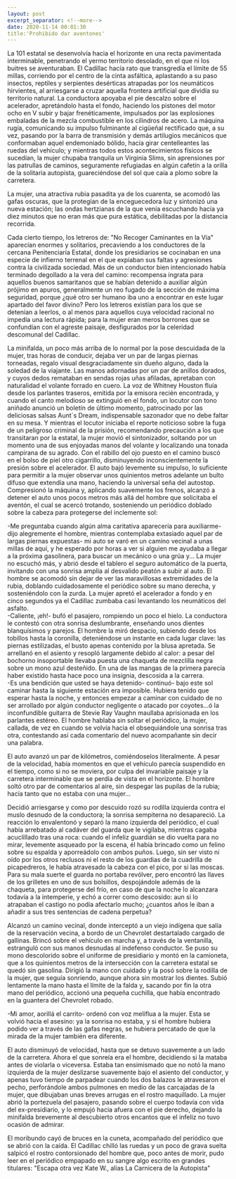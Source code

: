 ```yaml
---
layout: post
excerpt_separator: <!--more-->
date: 2020-11-14 00:01:30
title:'Prohibido dar aventones'
---
```

   La 101 estatal se desenvolvía hacia el horizonte en una recta
   pavimentada interminable, penetrando el yermo territorio desolado, en
   el que ni los buitres se aventuraban. El Cadillac hacía rato que
   transgredía el límite de 55 millas, corriendo por el centro de la cinta
   asfáltica, aplastando a su paso insectos, reptiles y serpientes
   desérticas atrapadas por los neumáticos hirvientes, al arriesgarse a
   cruzar aquella frontera artificial que dividía su territorio natural.
   La conductora apoyaba el pie descalzo sobre el acelerador, apretándolo
   hasta el fondo, haciendo los pistones del motor ocho en V subir y bajar
   frenéticamente, impulsados por las explosiones embaladas de la mezcla
   combustible en los cilindros de acero. La máquina rugía, comunicando su
   impulso fulminante al cigüeñal rectificado que, a su vez, pasando por
   la barra de transmisión y demás artilugios mecánicos que conformaban
   aquel endemoniado bólido, hacía girar centelleantes las ruedas del
   vehículo; y mientras todos estos acontecimientos físicos se sucedían,
   la mujer chupaba tranquila un Virginia Slims, sin aprensiones por las
   patrullas de caminos, seguramente refugiadas en algún cafetín a la
   orilla de la solitaria autopista, guareciéndose del sol que caía a
   plomo sobre la carretera.
   <!--more-->
   La mujer, una atractiva rubia pasadita ya de los cuarenta, se acomodó
   las gafas oscuras, que la protegían de la enceguecedora luz y sintonizó
   una nueva estación; las ondas hertzianas de la que venía escuchando
   hacía ya diez minutos que no eran más que pura estática, debilitadas
   por la distancia recorrida.
   
   Cada cierto tiempo, los letreros de: "No Recoger Caminantes en la Vía"
   aparecían enormes y solitarios, precaviendo a los conductores de la
   cercana Penitenciaría Estatal, donde los presidiarios se cocinaban en
   una especie de infierno terrenal en el que expiaban sus faltas y
   agresiones contra la civilizada sociedad. Más de un conductor bien
   intencionado había terminado degollado a la vera del camino: recompensa
   ingrata para aquellos buenos samaritanos que se habían detenido a
   auxiliar algún prójimo en apuros, generalmente un reo fugado de la
   sección de máxima seguridad, porque ¿qué otro ser humano iba uno a
   encontrar en este lugar apartado del favor divino? Pero los letreros
   existían para los que se detenían a leerlos, o al menos para aquellos
   cuya velocidad racional no impedía una lectura rápida; para la mujer
   eran meros borrones que se confundían con el agreste paisaje,
   desfigurados por la celeridad descomunal del Cadillac.
   
   La minifalda, un poco más arriba de lo normal por la pose descuidada de
   la mujer, tras horas de conducir, dejaba ver un par de largas piernas
   torneadas, regalo visual desgraciadamente sin dueño alguno, dada la
   soledad de la viajante. Las manos adornadas por un par de anillos
   dorados, y cuyos dedos remataban en sendas rojas uñas afiladas,
   apretaban con naturalidad el volante forrado en cuero. La voz de
   Whitney Houston fluía desde los parlantes traseros, emitida por la
   emisora recién encontrada, y cuando el canto melodioso se extinguió en
   el fondo, un locutor con tono aniñado anunció un boletín de último
   momento, patrocinado por las deliciosas salsas Aunt´s Dream,
   indispensable sazonador que no debe faltar en su mesa. Y mientras el
   locutor iniciaba el reporte noticioso sobre la fuga de un peligroso
   criminal de la prisión, recomendando precaución a los que transitaran
   por la estatal, la mujer movió el sintonizador, soltando por un momento
   una de sus enjoyadas manos del volante y localizando una tonada
   campirana de su agrado. Con el rabillo del ojo puesto en el camino
   buscó en el bolso de piel otro cigarrillo, disminuyendo
   inconscientemente la presión sobre el acelerador. El auto bajó
   levemente su impulso, lo suficiente para permitir a la mujer observar
   unos quinientos metros adelante un bulto difuso que extendía una mano,
   haciendo la universal seña del autostop. Compresionó la máquina y,
   aplicando suavemente los frenos, alcanzó a detener el auto unos pocos
   metros más allá del hombre que solicitaba el aventón, el cual se acercó
   trotando, sosteniendo un periódico doblado sobre la cabeza para
   protegerse del inclemente sol:
   
   -Me preguntaba cuando algún alma caritativa aparecería para auxiliarme-
   dijo alegremente el hombre, mientras contemplaba extasiado aquel par de
   largas piernas expuestas- mi auto se varó en un camino vecinal a unas
   millas de aquí, y he esperado por horas a ver si alguien me ayudaba a
   llegar a la próxima gasolinera, para buscar un mecánico o una grúa y...
   La mujer no escuchó más, y abrió desde el tablero el seguro automático
   de la puerta, invitando con una sonrisa amplia al desvalido peatón a
   subir al auto. El hombre se acomodó sin dejar de ver las maravillosas
   extremidades de la rubia, doblando cuidadosamente el periódico sobre su
   mano derecha, y sosteniéndolo con la zurda. La mujer apretó el
   acelerador a fondo y en cinco segundos ya el Cadillac zumbaba casi
   levantando los neumáticos del asfalto.  
   -Caliente, ¡eh!- bufó el pasajero, rompiendo un poco el hielo. La
   conductora le contestó con otra sonrisa deslumbrante, enseñando unos
   dientes blanquísimos y parejos. El hombre la miró despacio, subiendo
   desde los tobillos hasta la coronilla, deteniéndose un instante en cada
   lugar clave: las piernas estilizadas, el busto apenas contenido por la
   blusa apretada. Se arrellanó en el asiento y resopló largamente debido
   al calor: a pesar del bochorno insoportable llevaba puesta una chaqueta
   de mezclilla negra sobre un mono azul desteñido. En una de las mangas
   de la primera parecía haber existido hasta hace poco una insignia,
   descosida a la carrera.  
   -Es una bendición que usted se haya detenido- continuó- bajo este sol
   caminar hasta la siguiente estación era imposible. Hubiera tenido que
   esperar hasta la noche, y entonces empezar a caminar con cuidado de no
   ser arrollado por algún conductor negligente o atacado por coyotes...ó
   la inconfundible guitarra de Stevie Ray Vaughn maullaba aprisionada en
   los parlantes estéreo. El hombre hablaba sin soltar el periódico, la
   mujer, callada, de vez en cuando se volvía hacia el obsequiándole una
   sonrisa tras otra, contestando así cada comentario del nuevo
   acompañante sin decir una palabra.
   
   El auto avanzó un par de kilómetros, comiéndoselos literalmente. A
   pesar de la velocidad, había momentos en que el vehículo parecía
   suspendido en el tiempo, como si no se moviera, por culpa del
   invariable paisaje y la carretera interminable que se perdía de vista
   en el horizonte. El hombre soltó otro par de comentarios al aire, sin
   despegar las pupilas de la rubia; hacía tanto que no estaba con una
   mujer... 
   
   Decidió arriesgarse y como por descuido rozó su rodilla
   izquierda contra el muslo desnudo de la conductora; la sonrisa
   sempiterna no desapareció. La reacción lo envalentonó y separó la mano
   izquierda del periódico, el cual había arrebatado al cadáver del guarda
   que le vigilaba, mientras cagaba acuclillado tras una roca: cuando el
   infeliz guardián se dio vuelta para no mirar, levemente asqueado por la
   escena, él había brincado como un felino sobre su espalda y aporreádolo
   con ambos puños. Luego, sin ser visto ni oído por los otros reclusos ni
   el resto de los guardias de la cuadrilla de picapedreros, le había
   atravesado la cabeza con el pico, por si las moscas. Para su mala
   suerte el guarda no portaba revólver, pero encontró las llaves de los
   grilletes en uno de sus bolsillos, despojándole además de la chaqueta,
   para protegerse del frío, en caso de que la noche lo alcanzara todavía
   a la intemperie, y echó a correr como descosido: aun si lo atrapaban el
   castigo no podía afectarlo mucho; ¿cuantos años le iban a añadir a sus
   tres sentencias de cadena perpetua? 
   
   Alcanzó un camino vecinal, donde
   interceptó a un viejo indígena que salía de la reservación vecina, a
   bordo de un Chevrolet destartalado cargado de gallinas. Brincó sobre el
   vehículo en marcha y, a través de la ventanilla, estranguló con sus
   manos desnudas al indefenso conductor. Se puso su mono descolorido
   sobre el uniforme de presidiario y montó en la camioneta, que a los
   quinientos metros de la intersección con la carretera estatal se quedó
   sin gasolina. Dirigió la mano con cuidado y la posó sobre la rodilla de
   la mujer, que seguía sonriendo, aunque ahora sin mostrar los dientes.
   Subió lentamente la mano hasta el límite de la falda y, sacando por fin
   la otra mano del periódico, accionó una pequeña cuchilla, que había
   encontrado en la guantera del Chevrolet robado.
   
   -Mi amor, aorillá el carrito- ordenó con voz meliflua a la mujer. Esta
   se volvió hacia el asesino: ya la sonrisa no estaba, y si el hombre
   hubiera podido ver a través de las gafas negras, se hubiera percatado
   de que la mirada de la mujer también era diferente.
   
   El auto disminuyó de velocidad, hasta que se detuvo suavemente a un
   lado de la carretera. Ahora el que sonreía era el hombre, decidiendo si
   la mataba antes de violarla o viceversa. Estaba tan ensimismado que no
   notó la mano izquierda de la mujer deslizarse suavemente bajo el
   asiento del conductor, y apenas tuvo tiempo de parpadear cuando los dos
   balazos le atravesaron el pecho, perforándole ambos pulmones en medio
   de las carcajadas de la mujer, que dibujaban unas breves arrugas en el
   rostro maquillado. La mujer abrió la portezuela del pasajero, pasando
   sobre el cuerpo todavía con vida del ex-presidiario, y lo empujó hacia
   afuera con el pie derecho, dejando la minifalda brevemente al
   descubierto otros encantos que el infeliz no tuvo ocasión de admirar.
   
   El moribundo cayó de bruces en la cuneta, acompañado del periódico que
   se abrió con la caída. El Cadillac chilló las ruedas y un poco de grava
   suelta salpicó el rostro contorsionado del hombre que, poco antes de
   morir, pudo leer en el periódico empapado en su sangre algo escrito en
   grandes titulares: "Escapa otra vez Kate W., alias La Carnicera de la
   Autopista"